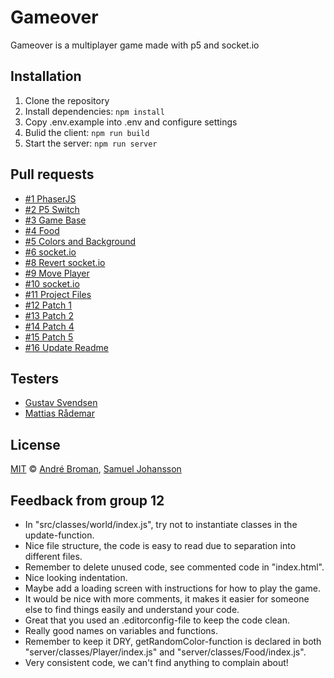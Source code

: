 # Gameover

Gameover is a multiplayer game made with p5 and socket.io

## Installation

1. Clone the repository
2. Install dependencies: `npm install`
3. Copy .env.example into .env and configure settings
4. Bulid the client: `npm run build`
5. Start the server: `npm run server`

## Pull requests

- [#1 PhaserJS](https://github.com/brooman/gameover/pull/1)
- [#2 P5 Switch](https://github.com/brooman/gameover/pull/2)
- [#3 Game Base](https://github.com/brooman/gameover/pull/3)
- [#4 Food](https://github.com/brooman/gameover/pull/4)
- [#5 Colors and Background](https://github.com/brooman/gameover/pull/5)
- [#6 socket.io](https://github.com/brooman/gameover/pull/6)
- [#8 Revert socket.io](https://github.com/brooman/gameover/pull/8)
- [#9 Move Player](https://github.com/brooman/gameover/pull/9)
- [#10 socket.io](https://github.com/brooman/gameover/pull/10)
- [#11 Project Files](https://github.com/brooman/gameover/pull/11)
- [#12 Patch 1](https://github.com/brooman/gameover/pull/12)
- [#13 Patch 2](https://github.com/brooman/gameover/pull/13)
- [#14 Patch 4](https://github.com/brooman/gameover/pull/14)
- [#15 Patch 5](https://github.com/brooman/gameover/pull/15)
- [#16 Update Readme](https://github.com/brooman/gameover/pull/16)

## Testers

- [Gustav Svendsen](https://github.com/gsvendsen)
- [Mattias Rådemar](https://github.com/Raademar)

## License

[MIT](LICENSE) ©️ [André Broman](https://github.com/brooman), [Samuel Johansson](https://github.com/websamuel90)

## Feedback from group 12
- In "src/classes/world/index.js", try not to instantiate classes in the update-function.
- Nice file structure, the code is easy to read due to separation into different files.
- Remember to delete unused code, see commented code in "index.html".
- Nice looking indentation.
- Maybe add a loading screen with instructions for how to play the game.
- It would be nice with more comments, it makes it easier for someone else to find things easily and understand your code.
- Great that you used an .editorconfig-file to keep the code clean.
- Really good names on variables and functions.
- Remember to keep it DRY, getRandomColor-function is declared in both "server/classes/Player/index.js" and "server/classes/Food/index.js".
- Very consistent code, we can't find anything to complain about!

